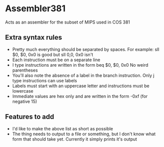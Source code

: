 # Assembler381
Acts as an assembler for the subset of MIPS used in COS 381

## Extra syntax rules
- Pretty much everything should be separated by spaces. For example: sll $0, $0, 0x0 is good but sll $0,$0, 0x0 isn't
- Each instruction must be on a separate line
- I type instructions are written in the form beq $0, $0, 0x0 No weird parentheses 
- You'll also note the absence of a label in the branch instruction. Only j type instructions can use labels
- Labels must start with an uppercase letter and instructions must be lowercase
- Immediate values are hex only and are written in the form -0xf (for negative 15)

## Features to add
- I'd like to make the above list as short as possible
- The thing needs to output to a file or something, but I don't know what form that should take yet. Currently it simply prints it's output
